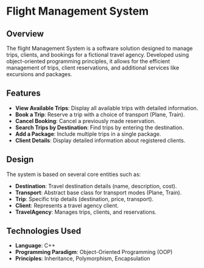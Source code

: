 # Flight Management System

## Overview
The flight Management System is a software solution designed to manage trips, clients, and bookings for a fictional travel agency. Developed using object-oriented programming principles, it allows for the efficient management of trips, client reservations, and additional services like excursions and packages.

## Features
- **View Available Trips**: Display all available trips with detailed information.
- **Book a Trip**: Reserve a trip with a choice of transport (Plane, Train).
- **Cancel Booking**: Cancel a previously made reservation.
- **Search Trips by Destination**: Find trips by entering the destination.
- **Add a Package**: Include multiple trips in a single package.
- **Client Details**: Display detailed information about registered clients.

## Design
The system is based on several core entities such as:
- **Destination**: Travel destination details (name, description, cost).
- **Transport**: Abstract base class for transport modes (Plane, Train).
- **Trip**: Specific trip details (destination, price, transport).
- **Client**: Represents a travel agency client.
- **TravelAgency**: Manages trips, clients, and reservations.

## Technologies Used
- **Language**: C++
- **Programming Paradigm**: Object-Oriented Programming (OOP)
- **Principles**: Inheritance, Polymorphism, Encapsulation
